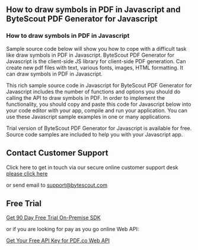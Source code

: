 ## How to draw symbols in PDF in Javascript and ByteScout PDF Generator for Javascript

### How to draw symbols in PDF in Javascript

Sample source code below will show you how to cope with a difficult task like draw symbols in PDF in Javascript. ByteScout PDF Generator for Javascript is the client-side JS library for client-side PDF generation. Can create new pdf files with text, various fonts, images, HTML formatting. It can draw symbols in PDF in Javascript.

This rich sample source code in Javascript for ByteScout PDF Generator for Javascript includes the number of functions and options you should do calling the API to draw symbols in PDF. In order to implement the functionality, you should copy and paste this code for Javascript below into your code editor with your app, compile and run your application. You can use these Javascript sample examples in one or many applications.

Trial version of ByteScout PDF Generator for Javascript is available for free. Source code samples are included to help you with your Javascript app.

## Contact Customer Support

Click here to get in touch via our secure online customer support desk [please click here](https://bytescout.zendesk.com/hc/en-us/requests/new?subject=ByteScout%20PDF%20Generator%20for%20Javascript%20Question)

or send email to [support@bytescout.com](mailto:support@bytescout.com?subject=ByteScout%20PDF%20Generator%20for%20Javascript%20Question) 

## Free Trial

[Get 90 Day Free Trial On-Premise SDK](https://bytescout.com/download/web-installer?utm_source=github-readme)

or if you are looking for pay as you go online Web API:

[Get Your Free API Key for PDF.co Web API](https://pdf.co/documentation/api?utm_source=github-readme)